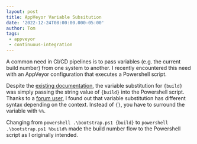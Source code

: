 ```yaml
---
layout: post
title: AppVeyor Variable Subsitution
date: '2022-12-24T08:00:00.000-05:00'
author: Tom
tags:
 - appveyor
 - continuous-integration
---
```

A common need in CI/CD pipelines is to pass variables (e.g. the current build number) from one system to another. I
recently encountered this need with an AppVeyor configuration that executes a Powershell script.

Despite the [existing documentation][appveyor-docs], the variable substitution for `{build}` was simply passing the
string value of `{build}` into the Powershell script.  Thanks to a [forum user][appveyor-forum], I found out that
variable substitution has different syntax depending on the context. Instead of `{}`, you have to surround the variable
with `%%`.

Changing from `powershell .\bootstrap.ps1 {build}` to `powershell .\bootstrap.ps1 %build%` made the build number flow to
the Powershell script as I originally intended.

[appveyor-docs]: https://www.appveyor.com/docs/build-configuration/#build-versioning
[appveyor-forum]: https://help.appveyor.com/discussions/questions/31318-using-variables-in-appveyoryml